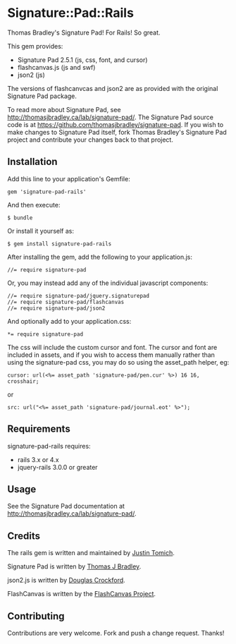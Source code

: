 # Signature::Pad::Rails

Thomas Bradley's Signature Pad! For Rails! So great.

This gem provides:

  * Signature Pad 2.5.1 (js, css, font, and cursor)
  * flashcanvas.js (js and swf)
  * json2 (js)
  
The versions of flashcanvcas and json2 are as provided with the original Signature Pad package.

To read more about Signature Pad, see http://thomasjbradley.ca/lab/signature-pad/. The Signature Pad source code
is at https://github.com/thomasjbradley/signature-pad. If you wish to make changes to Signature Pad itself,
fork Thomas Bradley's Signature Pad project and contribute your changes back to that project.


## Installation

Add this line to your application's Gemfile:

    gem 'signature-pad-rails'

And then execute:

    $ bundle

Or install it yourself as:

    $ gem install signature-pad-rails

After installing the gem, add the following to your application.js:

    //= require signature-pad

Or, you may instead add any of the individual javascript components:

    //= require signature-pad/jquery.signaturepad
    //= require signature-pad/flashcanvas
    //= require signature-pad/json2

And optionally add to your application.css:

    *= require signature-pad

The css will include the custom cursor and font. The cursor and font are included in assets, and if you wish to
access them manually rather than using the signature-pad css, you may do so using the asset_path helper, eg:

    cursor: url(<%= asset_path 'signature-pad/pen.cur' %>) 16 16, crosshair;

or

    src: url("<%= asset_path 'signature-pad/journal.eot' %>");


## Requirements

signature-pad-rails requires:

* rails 3.x or 4.x
* jquery-rails 3.0.0 or greater


## Usage

See the Signature Pad documentation at http://thomasjbradley.ca/lab/signature-pad/.


## Credits

The rails gem is written and maintained by [Justin Tomich](https://github.com/tomichj).

Signature Pad is written by [Thomas J Bradley](http://thomasjbradley.ca).

json2.js is written by [Douglas Crockford](http://www.json.org/js.html).

FlashCanvas is written by the [FlashCanvas Project](http://flashcanvas.net/). 


## Contributing

Contributions are very welcome. Fork and push a change request. Thanks!
